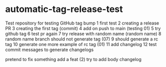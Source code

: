 # automatic-tag-release-test

Test repository for testing GitHub tag bump
1 first test
2 creating a release PR
3 creating the first tag (commit)
4 add on push to main (testing 01)
5 try github tag
6 test pr again
7 try release with random name (random name)
8 random name branch should not generate tag (07)
9 should generate a rc tag
10 generate one more example of rc tag (01)
11 add changelog
12 test commit messages to generate changelogs

pretend to fix something
add a feat (2)
try to add body changelog
